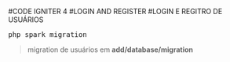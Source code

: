 #CODE IGNITER 4 
#LOGIN AND REGISTER
#LOGIN  E REGITRO DE USUÁRIOS

<pre style="background-color:'#E7E9EB'; color:'#000000'>
php spark create:db ci4login
php composer create-project codeigniter4/apptarter cilogin
</pre>

##Em .env  environment
>Arquivo importante para a configuração

##Uso do spark
<pre style="background-color:'#E7E9EB'; color:'#000000'>
php spark migration
</pre>
>migration de usuários em **add/database/migration**


